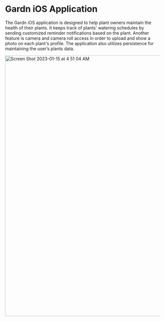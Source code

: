 # Gardn iOS Application
The Gardn iOS application is designed to help plant owners maintain the health of their plants. It keeps track of plants' watering schedules by sending customized reminder notifications based on the plant. Another feature is camera and camera roll access in order to upload and show a photo on each plant's profile. The application also utilizes persistence for maintaining the user’s plants data.

<img width="851" alt="Screen Shot 2023-01-15 at 4 51 04 AM" src="https://user-images.githubusercontent.com/71235972/212534148-66c3e899-b941-4907-be49-fefaf3a98b29.png">
